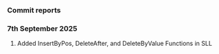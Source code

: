 ### Commit reports ###


### 7th September 2025 ###
1) Added InsertByPos, DeleteAfter, and DeleteByValue Functions in SLL
